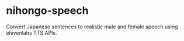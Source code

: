 # nihongo-speech

Convert Japanese sentences to realistic male and female speech using elevenlabs TTS APIs.